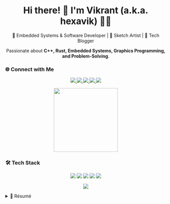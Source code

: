 <h1 align = 'center'>Hi there! 👋 I'm Vikrant (a.k.a. hexavik) 👨‍💻</h1>

<p align = 'center'>🚀 Embedded Systems & Software Developer | 🎨 Sketch Artist | 📖 Tech Blogger</p>

<p align = 'center'>
    Passionate about <strong>C++, Rust, Embedded Systems, Graphics Programming, and Problem-Solving</strong>.
</p>

<!-- Socials -->
### 🌐 Connect with Me

<p align = 'center'>
    <a href="https://www.linkedin.com/in/vikrantap/">
        <img src="https://skillicons.dev/icons?i=linkedin" />
    </a>
    <a href="https://github.com/hexavik">
        <img src="https://skillicons.dev/icons?i=github" />
    </a>
    <a href = "https://twitter.com/hexavik">
        <img src="https://skillicons.dev/icons?i=twitter" />
    </a>
    <a href = "https://hexavik.hashnode.dev/">
        <img src="https://skillicons.dev/icons?i=hashnode" />
    </a>
    <a href = "https://www.instagram.com/hexavik/">
        <img src="https://skillicons.dev/icons?i=instagram" />
    </a>
</p>

<p align = 'center'>
    <img src = "https://github-readme-stats.vercel.app/api/top-langs/?username=hexavik&theme=nord&show_icons=true&hide_border=true&layout=compact" height = "200">
    <!--
    <img src="https://github-readme-streak-stats.herokuapp.com/?user=hexavik&theme=nord" />
    <a href = "#">
        <img src = "https://github-readme-stats.vercel.app/api?username=hexavik&theme=nord">
    </a>
    -->
</p>

<!--
### 🚀 Featured Projects

- 🎨 [RupaLib](https://github.com/hexavik/RupaLib) - Modern OpenGL-based graphics library for 2D diagrams and UIs.
-->

### 🛠️ Tech Stack

<p align="center">
    <img src="https://skillicons.dev/icons?i=c,cpp,rust,bash,markdown" />
    <img src="https://skillicons.dev/icons?i=vscode,sublime,git" />
    <img src="https://skillicons.dev/icons?i=linux,raspberrypi,arduino" />
    <img src="https://go-skill-icons.vercel.app/api/icons?i=zed" />
    <img src="https://go-skill-icons.vercel.app/api/icons?i=cmake,jira" />
</p>

<p align="center">
    <img src="https://komarev.com/ghpvc/?username=hexavik&label=Profile%20Views&color=blue&style=flat" />
</p>

<details>
    <summary>📃 Résumé</summary>

## Experience

| 👨‍💻 Role | 📍 Company | 📆 Duration |
|------|---------|----------|
| Software Engineer III | *Forcepoint* | Aug 2023 - Jan 2025 |
| Senior Lead Engineer | *Econote Technology Pvt. Ltd.* | Apr 2022 - May 2023 |
| Lead Engineer | *Econote Technology Pvt. Ltd.* | Jan 2021 - Mar 2022 |
| Senior Embedded Engineer | *Econote Technology Pvt. Ltd.* | Feb 2020 - Dec 2020 |
| Embedded Systems Engineer | *Prescientech Innovators* | May 2018 - Feb 2020 |
| Founder & CEO | *Cubez Technocrats Pvt. Ltd.* | Feb 2014 - Dec 2017 |
| Freelancer | *Self Employed* | Feb 2014 - Dec 2017 |
| Firmware Developer | *Campus Component Pvt. Ltd.* | June 2011 - Sep 2012 |

## Education

- 📖 **Bachelors of Engineering in Computer Science and Technology**  
📆 2007 - 2019  
📍 **T.K.I.E.T. Warana, Shivaji University** - Kolhapur, Maharashtra

</details>
